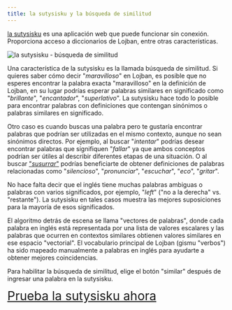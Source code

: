 ```yaml
---
title: la sutysisku y la búsqueda de similitud
---
```


[la sutysisku](https://la-lojban.github.io/sutysisku/lojban/#seskari=cnano&versio=masno&sisku=marvellous&bangu=en) es una aplicación web que puede funcionar sin conexión. Proporciona acceso a diccionarios de Lojban, entre otras características.

![la sutysisku - búsqueda de similitud](/assets/pixra/arxivo/sutysisku_simsa.png)

Una característica de la sutysisku es la llamada búsqueda de similitud. Si quieres saber cómo decir "_maravilloso_" en Lojban, es posible que no esperes encontrar la palabra exacta "maravilloso" en la definición de Lojban, en su lugar podrías esperar palabras similares en significado como "_brillante_", "_encantador_", "_superlativo_". La sutysisku hace todo lo posible para encontrar palabras con definiciones que contengan sinónimos o palabras similares en significado.

Otro caso es cuando buscas una palabra pero te gustaría encontrar palabras que podrían ser utilizadas en el mismo contexto, aunque no sean sinónimos directos. Por ejemplo, al buscar "_intentar_" podrías desear encontrar palabras que signifiquen "_fallar_" ya que ambos conceptos podrían ser útiles al describir diferentes etapas de una situación. O al buscar ["_susurrar_"](https://la-lojban.github.io/sutysisku/lojban/#seskari=cnano&sisku=whisper&bangu=en&versio=masno) podrías beneficiarte de obtener definiciones de palabras relacionadas como "_silencioso_", "_pronunciar_", "_escuchar_", "_eco_", "_gritar_".

No hace falta decir que el inglés tiene muchas palabras ambiguas o palabras con varios significados, por ejemplo, "_left_" ("no a la derecha" vs. "restante"). La sutysisku en tales casos muestra las mejores suposiciones para la mayoría de esos significados.

El algoritmo detrás de escena se llama "vectores de palabras", donde cada palabra en inglés está representada por una lista de valores escalares y las palabras que ocurren en contextos similares obtienen valores similares en ese espacio "vectorial". El vocabulario principal de Lojban (gismu "verbos") ha sido mapeado manualmente a palabras en inglés para ayudarte a obtener mejores coincidencias.

Para habilitar la búsqueda de similitud, elige el botón "similar" después de ingresar una palabra en la sutysisku.

<div style="font-size:200%;">
<a href="https://la-lojban.github.io/sutysisku/lojban/#seskari=cnano&versio=masno&sisku=marvellous&bangu=en">Prueba la sutysisku ahora</a>
</div>